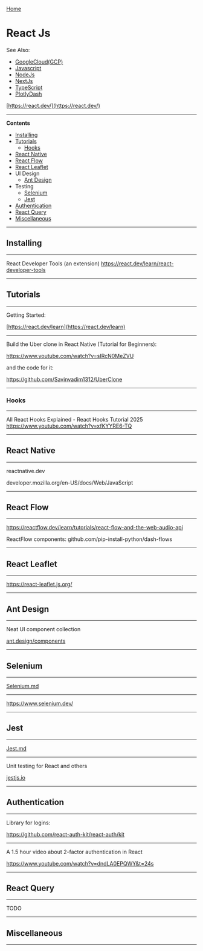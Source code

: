 [Home](Readme.md)
# React Js

See Also:

 - [GoogleCloud(GCP)](GoogleCloud.md)
 - [Javascript](Javascript.md)
 - [NodeJs](NodeJs.md)
 - [NextJs](NextJs.md)
 - [TypeScript](TypeScript.md)
 - [PlotlyDash](PlotlyDash.md)

[https://react.dev/](https://react.dev/)

---

**Contents**

- [Installing](ReactJs.md#installing)
- [Tutorials](ReactJs.md#tutorials)
  - [Hooks](ReactJs.md#hooks)
- [React Native](ReactJs.md#react-native)
- [React Flow](ReactJs.md#react-flow)
- [React Leaflet](ReactJs.md#react-leaflet)
- UI Design
  - [Ant Design](ReactJs.md#ant-design)
- Testing
  - [Selenium](ReactJs.md#selenium)
  - [Jest](ReactJs.md#jest)
- [Authentication](ReactJs.md#authentication)
- [React Query](ReactJs.md#react-query)
- [Miscellaneous](ReactJs#miscellaneous)

---

## Installing 

---

React Developer Tools (an extension)
https://react.dev/learn/react-developer-tools

---

## Tutorials

---

Getting Started:

[https://react.dev/learn](https://react.dev/learn)

---

Build the Uber clone in React Native (Tutorial for Beginners):

https://www.youtube.com/watch?v=sIRcN0MeZVU

and the code for it:

https://github.com/Savinvadim1312/UberClone

---

### Hooks

---

All React Hooks Explained - React Hooks Tutorial 2025
https://www.youtube.com/watch?v=xfKYYRE6-TQ


---

## React Native

---

reactnative.dev

developer.mozilla.org/en-US/docs/Web/JavaScript

---

## React Flow

---

https://reactflow.dev/learn/tutorials/react-flow-and-the-web-audio-api

ReactFlow components:
github.com/pip-install-python/dash-flows

---

## React Leaflet

---

https://react-leaflet.js.org/

---

## Ant Design

---

Neat UI component collection

[ant.design/components](https://ant.design/components/overview)

---

## Selenium

---

[Selenium.md](Selenium.md)

---

https://www.selenium.dev/


---

## Jest

---

[Jest.md](Jest.md)

---

Unit testing for React and others

[jestjs.io](https://jestjs.io)

---

## Authentication

---

Library for logins:

https://github.com/react-auth-kit/react-auth/kit

---

A 1.5 hour video about 2-factor authentication in React

https://www.youtube.com/watch?v=dndLA0EPQWY&t=24s

---

## React Query

---

TODO

---

## Miscellaneous

---
